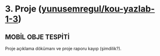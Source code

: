 # 3. Proje ([yunusemregul/kou-yazlab-1-3](https://github.com/yunusemregul/kou-yazlab-1-3))

## MOBİL OBJE TESPİTİ

Proje açıklama dökümanı ve proje raporu kayıp (şimdilik?).